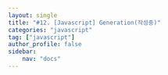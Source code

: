 ```yaml
---
layout: single
title: "#12. [Javascript] Generation(작성중)"
categories: "javascript"
tag: ["javascript"]
author_profile: false
sidebar: 
    nav: "docs"
---
```

